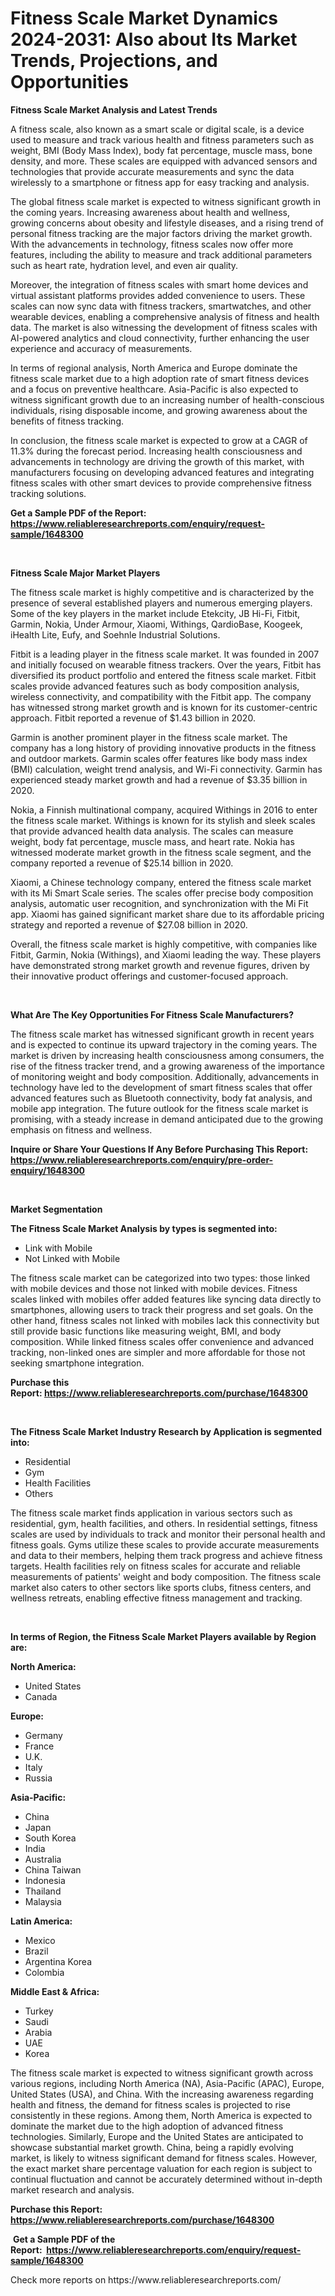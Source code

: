 <p><h1>Fitness Scale Market Dynamics 2024-2031: Also about Its Market Trends, Projections, and Opportunities</h1></p><p><strong>Fitness Scale Market Analysis and Latest Trends</strong></p>
<p><p>A fitness scale, also known as a smart scale or digital scale, is a device used to measure and track various health and fitness parameters such as weight, BMI (Body Mass Index), body fat percentage, muscle mass, bone density, and more. These scales are equipped with advanced sensors and technologies that provide accurate measurements and sync the data wirelessly to a smartphone or fitness app for easy tracking and analysis.</p><p>The global fitness scale market is expected to witness significant growth in the coming years. Increasing awareness about health and wellness, growing concerns about obesity and lifestyle diseases, and a rising trend of personal fitness tracking are the major factors driving the market growth. With the advancements in technology, fitness scales now offer more features, including the ability to measure and track additional parameters such as heart rate, hydration level, and even air quality.</p><p>Moreover, the integration of fitness scales with smart home devices and virtual assistant platforms provides added convenience to users. These scales can now sync data with fitness trackers, smartwatches, and other wearable devices, enabling a comprehensive analysis of fitness and health data. The market is also witnessing the development of fitness scales with AI-powered analytics and cloud connectivity, further enhancing the user experience and accuracy of measurements.</p><p>In terms of regional analysis, North America and Europe dominate the fitness scale market due to a high adoption rate of smart fitness devices and a focus on preventive healthcare. Asia-Pacific is also expected to witness significant growth due to an increasing number of health-conscious individuals, rising disposable income, and growing awareness about the benefits of fitness tracking.</p><p>In conclusion, the fitness scale market is expected to grow at a CAGR of 11.3% during the forecast period. Increasing health consciousness and advancements in technology are driving the growth of this market, with manufacturers focusing on developing advanced features and integrating fitness scales with other smart devices to provide comprehensive fitness tracking solutions.</p></p>
<p><strong>Get a Sample PDF of the Report:&nbsp; <a href="https://www.reliableresearchreports.com/enquiry/request-sample/1648300">https://www.reliableresearchreports.com/enquiry/request-sample/1648300</a></strong></p>
<p>&nbsp;</p>
<p><strong>Fitness Scale Major Market Players</strong></p>
<p><p>The fitness scale market is highly competitive and is characterized by the presence of several established players and numerous emerging players. Some of the key players in the market include Etekcity, JB Hi-Fi, Fitbit, Garmin, Nokia, Under Armour, Xiaomi, Withings, QardioBase, Koogeek, iHealth Lite, Eufy, and Soehnle Industrial Solutions.</p><p>Fitbit is a leading player in the fitness scale market. It was founded in 2007 and initially focused on wearable fitness trackers. Over the years, Fitbit has diversified its product portfolio and entered the fitness scale market. Fitbit scales provide advanced features such as body composition analysis, wireless connectivity, and compatibility with the Fitbit app. The company has witnessed strong market growth and is known for its customer-centric approach. Fitbit reported a revenue of $1.43 billion in 2020.</p><p>Garmin is another prominent player in the fitness scale market. The company has a long history of providing innovative products in the fitness and outdoor markets. Garmin scales offer features like body mass index (BMI) calculation, weight trend analysis, and Wi-Fi connectivity. Garmin has experienced steady market growth and had a revenue of $3.35 billion in 2020.</p><p>Nokia, a Finnish multinational company, acquired Withings in 2016 to enter the fitness scale market. Withings is known for its stylish and sleek scales that provide advanced health data analysis. The scales can measure weight, body fat percentage, muscle mass, and heart rate. Nokia has witnessed moderate market growth in the fitness scale segment, and the company reported a revenue of $25.14 billion in 2020.</p><p>Xiaomi, a Chinese technology company, entered the fitness scale market with its Mi Smart Scale series. The scales offer precise body composition analysis, automatic user recognition, and synchronization with the Mi Fit app. Xiaomi has gained significant market share due to its affordable pricing strategy and reported a revenue of $27.08 billion in 2020.</p><p>Overall, the fitness scale market is highly competitive, with companies like Fitbit, Garmin, Nokia (Withings), and Xiaomi leading the way. These players have demonstrated strong market growth and revenue figures, driven by their innovative product offerings and customer-focused approach.</p></p>
<p>&nbsp;</p>
<p><strong>What Are The Key Opportunities For Fitness Scale Manufacturers?</strong></p>
<p><p>The fitness scale market has witnessed significant growth in recent years and is expected to continue its upward trajectory in the coming years. The market is driven by increasing health consciousness among consumers, the rise of the fitness tracker trend, and a growing awareness of the importance of monitoring weight and body composition. Additionally, advancements in technology have led to the development of smart fitness scales that offer advanced features such as Bluetooth connectivity, body fat analysis, and mobile app integration. The future outlook for the fitness scale market is promising, with a steady increase in demand anticipated due to the growing emphasis on fitness and wellness.</p></p>
<p><strong>Inquire or Share Your Questions If Any Before Purchasing This Report: <a href="https://www.reliableresearchreports.com/enquiry/pre-order-enquiry/1648300">https://www.reliableresearchreports.com/enquiry/pre-order-enquiry/1648300</a></strong></p>
<p>&nbsp;</p>
<p><strong>Market Segmentation</strong></p>
<p><strong>The Fitness Scale Market Analysis by types is segmented into:</strong></p>
<p><ul><li>Link with Mobile</li><li>Not Linked with Mobile</li></ul></p>
<p><p>The fitness scale market can be categorized into two types: those linked with mobile devices and those not linked with mobile devices. Fitness scales linked with mobiles offer added features like syncing data directly to smartphones, allowing users to track their progress and set goals. On the other hand, fitness scales not linked with mobiles lack this connectivity but still provide basic functions like measuring weight, BMI, and body composition. While linked fitness scales offer convenience and advanced tracking, non-linked ones are simpler and more affordable for those not seeking smartphone integration.</p></p>
<p><strong>Purchase this Report:&nbsp;<a href="https://www.reliableresearchreports.com/purchase/1648300">https://www.reliableresearchreports.com/purchase/1648300</a></strong></p>
<p>&nbsp;</p>
<p><strong>The Fitness Scale Market Industry Research by Application is segmented into:</strong></p>
<p><ul><li>Residential</li><li>Gym</li><li>Health Facilities</li><li>Others</li></ul></p>
<p><p>The fitness scale market finds application in various sectors such as residential, gym, health facilities, and others. In residential settings, fitness scales are used by individuals to track and monitor their personal health and fitness goals. Gyms utilize these scales to provide accurate measurements and data to their members, helping them track progress and achieve fitness targets. Health facilities rely on fitness scales for accurate and reliable measurements of patients' weight and body composition. The fitness scale market also caters to other sectors like sports clubs, fitness centers, and wellness retreats, enabling effective fitness management and tracking.</p></p>
<p>&nbsp;</p>
<p><strong>In terms of Region, the Fitness Scale Market Players available by Region are:</strong></p>
<p>
    <p> <strong> North America: </strong>
        <ul>
            <li>United States</li>
            <li>Canada</li>
        </ul>
        </p> 
    <p> <strong> Europe: </strong>
        <ul>
            <li>Germany</li>
            <li>France</li>
            <li>U.K.</li>
            <li>Italy</li>
            <li>Russia</li>
        </ul>
        </p> 
    <p> <strong> Asia-Pacific: </strong>
        <ul>
            <li>China</li>
            <li>Japan</li>
            <li>South Korea</li>
            <li>India</li>
            <li>Australia</li>
            <li>China Taiwan</li>
            <li>Indonesia</li>
            <li>Thailand</li>
            <li>Malaysia</li>
        </ul>
        </p> 
    <p> <strong> Latin America: </strong>
        <ul>
            <li>Mexico</li>
            <li>Brazil</li>
            <li>Argentina Korea</li>
            <li>Colombia</li>
        </ul>
        </p> 
    <p> <strong> Middle East & Africa: </strong>
        <ul>
            <li>Turkey</li>
            <li>Saudi</li>
            <li>Arabia</li>
            <li>UAE</li>
            <li>Korea</li>
        </ul>
    </p>
    </p>
<p><p>The fitness scale market is expected to witness significant growth across various regions, including North America (NA), Asia-Pacific (APAC), Europe, United States (USA), and China. With the increasing awareness regarding health and fitness, the demand for fitness scales is projected to rise consistently in these regions. Among them, North America is expected to dominate the market due to the high adoption of advanced fitness technologies. Similarly, Europe and the United States are anticipated to showcase substantial market growth. China, being a rapidly evolving market, is likely to witness significant demand for fitness scales. However, the exact market share percentage valuation for each region is subject to continual fluctuation and cannot be accurately determined without in-depth market research and analysis.</p></p>
<p><strong>Purchase this Report: <a href="https://www.reliableresearchreports.com/purchase/1648300">https://www.reliableresearchreports.com/purchase/1648300</a></strong></p>
<p>&nbsp;<strong>Get a Sample PDF of the Report:&nbsp;&nbsp;<a href="https://www.reliableresearchreports.com/enquiry/request-sample/1648300">https://www.reliableresearchreports.com/enquiry/request-sample/1648300</a></strong></p>
<p><strong></strong></p>
<p>Check more reports on https://www.reliableresearchreports.com/</p>